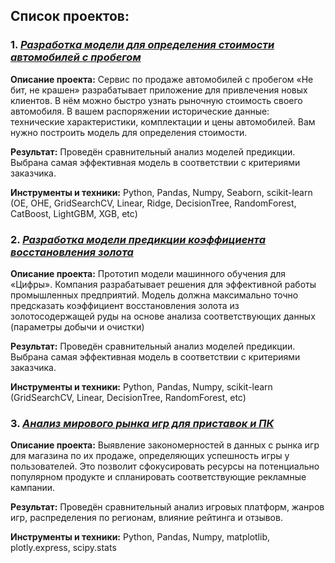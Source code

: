 ## Список проектов:

### 1. [*Разработка модели для определения стоимости автомобилей с пробегом*](hhttps://github.com/olegumnov44/DataScience/tree/master/001%20auto_price_prediction)
**Описание проекта:**
Сервис по продаже автомобилей с пробегом «Не бит, не крашен» разрабатывает приложение для привлечения новых клиентов. В нём можно быстро узнать рыночную стоимость своего автомобиля. В вашем распоряжении исторические данные: технические характеристики, комплектации и цены автомобилей. Вам нужно построить модель для определения стоимости. 

**Результат:**
Проведён сравнительный анализ моделей предикции. Выбрана самая эффективная модель в соответствии с критериями заказчика.

**Инструменты и техники:**
Python, Pandas, Numpy, Seaborn, scikit-learn (OE, OHE, GridSearchCV, Linear, Ridge, DecisionTree, RandomForest, CatBoost, LightGBM, XGB, etc)

### 2. [*Разработка модели предикции коэффициента восстановления золота*](https://github.com/olegumnov44/DataScience/tree/master/002%20gold_recovery)
**Описание проекта:**
Прототип модели машинного обучения для «Цифры». Компания разрабатывает решения для эффективной работы промышленных предприятий.
Модель должна максимально точно предсказать коэффициент восстановления золота из золотосодержащей руды на основе анализа соответствующих данных (параметры добычи и очистки)

**Результат:**
Проведён сравнительный анализ моделей предикции. Выбрана самая эффективная модель в соответствии с критериями заказчика.

**Инструменты и техники:**
Python, Pandas, Numpy, scikit-learn (GridSearchCV, Linear, DecisionTree, RandomForest, etc)

### 3. [*Анализ мирового рынка игр для приставок и ПК*](https://github.com/olegumnov44/DataScience/tree/master/003%20world_market_games)
**Описание проекта:**
Выявление закономерностей в данных с рынка игр для магазина по их продаже, определяющих успешность игры у пользователей. Это позволит сфокусировать ресурсы на потенциально популярном продукте и спланировать соответствующие рекламные кампании.

**Результат:**
Проведён сравнительный анализ игровых платформ, жанров игр, распределения по регионам, влияние рейтинга и отзывов.

**Инструменты и техники:**
Python, Pandas, Numpy, matplotlib, plotly.express, scipy.stats
